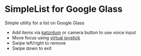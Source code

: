 # SimpleList for Google Glass

Simple utility for a list on Google Glass

* Add items via [katzrdum](https://github.com/mensly/katzrdum) or camera button to use voice input
* Move focus using [virtual joystick](https://github.com/mensly/GlassJoy)
* Swipe left/right to remove 
* Swipe down to exit
